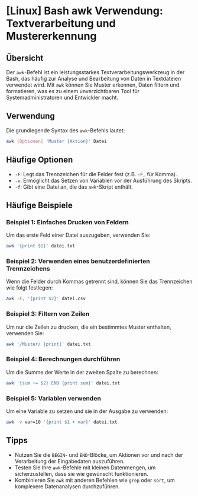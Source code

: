 # [Linux] Bash awk Verwendung: Textverarbeitung und Mustererkennung

## Übersicht
Der `awk`-Befehl ist ein leistungsstarkes Textverarbeitungswerkzeug in der Bash, das häufig zur Analyse und Bearbeitung von Daten in Textdateien verwendet wird. Mit `awk` können Sie Muster erkennen, Daten filtern und formatieren, was es zu einem unverzichtbaren Tool für Systemadministratoren und Entwickler macht.

## Verwendung
Die grundlegende Syntax des `awk`-Befehls lautet:

```bash
awk [Optionen] 'Muster {Aktion}' Datei
```

## Häufige Optionen
- `-F`: Legt das Trennzeichen für die Felder fest (z.B. `-F,` für Komma).
- `-v`: Ermöglicht das Setzen von Variablen vor der Ausführung des Skripts.
- `-f`: Gibt eine Datei an, die das `awk`-Skript enthält.

## Häufige Beispiele

### Beispiel 1: Einfaches Drucken von Feldern
Um das erste Feld einer Datei auszugeben, verwenden Sie:

```bash
awk '{print $1}' datei.txt
```

### Beispiel 2: Verwenden eines benutzerdefinierten Trennzeichens
Wenn die Felder durch Kommas getrennt sind, können Sie das Trennzeichen wie folgt festlegen:

```bash
awk -F, '{print $2}' datei.csv
```

### Beispiel 3: Filtern von Zeilen
Um nur die Zeilen zu drucken, die ein bestimmtes Muster enthalten, verwenden Sie:

```bash
awk '/Muster/ {print}' datei.txt
```

### Beispiel 4: Berechnungen durchführen
Um die Summe der Werte in der zweiten Spalte zu berechnen:

```bash
awk '{sum += $2} END {print sum}' datei.txt
```

### Beispiel 5: Variablen verwenden
Um eine Variable zu setzen und sie in der Ausgabe zu verwenden:

```bash
awk -v var=10 '{print $1 + var}' datei.txt
```

## Tipps
- Nutzen Sie die `BEGIN`- und `END`-Blöcke, um Aktionen vor und nach der Verarbeitung der Eingabedaten auszuführen.
- Testen Sie Ihre `awk`-Befehle mit kleinen Datenmengen, um sicherzustellen, dass sie wie gewünscht funktionieren.
- Kombinieren Sie `awk` mit anderen Befehlen wie `grep` oder `sort`, um komplexere Datenanalysen durchzuführen.